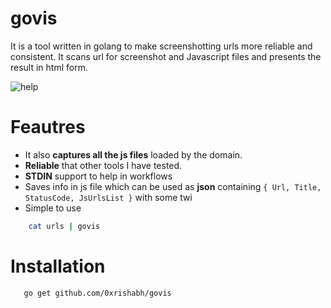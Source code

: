 # govis

It is a tool written in golang to make screenshotting urls more reliable and consistent. It scans url for screenshot and Javascript files and presents the result in html form.

![help](https://i.ibb.co/b26QhpL/carbon-1.png)

# Feautres

* It also **captures all the js files** loaded by the domain.
* **Reliable** that other tools I have tested.
* **STDIN** support to help in workflows
* Saves info in js file which can be used as **json** containing 
 `{
    Url,
    Title,
    StatusCode,
    JsUrlsList
  }` with some twi
* Simple to use 
```bash 
    cat urls | govis
```

# Installation

```bash
   go get github.com/0xrishabh/govis

```

